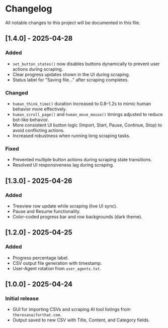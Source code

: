 # Changelog

All notable changes to this project will be documented in this file.

## [1.4.0] - 2025-04-28

### Added

- `set_button_states()` now disables buttons dynamically to prevent user actions during scraping.
- Clear progress updates shown in the UI during scraping.
- Status label for "Saving file..." after scraping completes.

### Changed

- `human_think_time()` duration increased to 0.8–1.2s to mimic human behavior more effectively.
- `human_scroll_page()` and `human_move_mouse()` timings adjusted to reduce bot-like behavior.
- More consistent UI button logic (Import, Start, Pause, Continue, Stop) to avoid conflicting actions.
- Increased robustness when running long scraping tasks.

### Fixed

- Prevented multiple button actions during scraping state transitions.
- Resolved UI responsiveness lag during scraping.

## [1.3.0] - 2025-04-26

### Added

- Treeview row update while scraping (live UI sync).
- Pause and Resume functionality.
- Color-coded progress bar and row backgrounds (dark theme).

## [1.2.0] - 2025-04-25

### Added

- Progress percentage label.
- CSV output file generation with timestamp.
- User-Agent rotation from `user_agents.txt`.

## [1.0.0] - 2025-04-24

### Initial release

- GUI for importing CSVs and scraping AI tool listings from `theresanaiforthat.com`.
- Output saved to new CSV with Title, Content, and Category fields.

